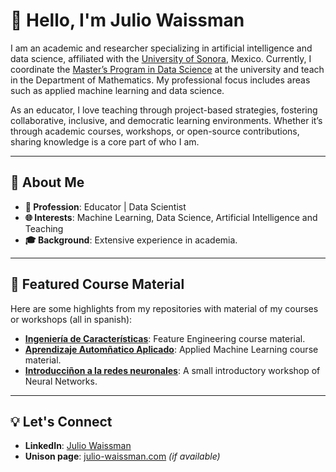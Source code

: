 # 👋 Hello, I'm Julio Waissman

I am an academic and researcher specializing in artificial intelligence and data science, affiliated with the [University of Sonora](https://www.unison.mx), Mexico. Currently, I coordinate the [Master’s Program in Data Science](https://mcd.unison.mx) at the university and teach in the Department of Mathematics. My professional focus includes areas such as applied machine learning and data science.

As an educator, I love teaching through project-based strategies, fostering collaborative, inclusive, and democratic learning environments. Whether it’s through academic courses, workshops, or open-source contributions, sharing knowledge is a core part of who I am. 

---

## 🌟 About Me

- **💼 Profession**: Educator | Data Scientist 
- **🌐 Interests**: Machine Learning, Data Science, Artificial Intelligence and Teaching
- **🎓 Background**: Extensive experience in academia.

---

## 📌 Featured Course Material

Here are some highlights from my repositories with material of my courses or workshops (all in spanish):

- **[Ingeniería de Características](https://mcd-unison.github.io/ing-caract/)**: Feature Engineering course material.
- **[Aprendizaje Automñatico Aplicado](https://mcd-unison.github.io/aaa-curso/)**: Applied Machine Learning course material.
- **[Introducciñon a la redes neuronales](https://juliowaissman.github.io/intro-rn/)**: A small introductory workshop of Neural Networks.

---

<!---
## 🌱 What I’m Working On

- Developing new tools and frameworks for data analysis.
- Contributing to open-source projects.

---

--->

## 💡 Let's Connect

- **LinkedIn**: [Julio Waissman](https://www.linkedin.com/in/juliowaissman/)
- **Unison page**: [julio-waissman.com](https://investigadores.unison.mx/es/persons/julio-waissman-vilanova) *(if available)*


